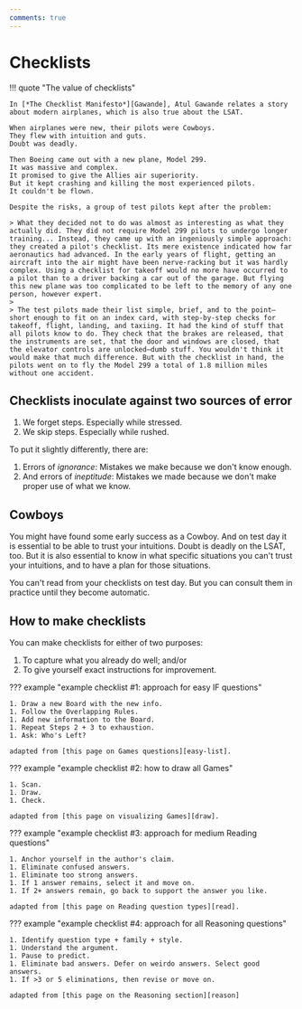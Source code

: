 ```yaml
---
comments: true
---
```


# Checklists

!!! quote "The value of checklists"

    In [*The Checklist Manifesto*][Gawande], Atul Gawande relates a story about modern airplanes, which is also true about the LSAT.

    When airplanes were new, their pilots were Cowboys.
    They flew with intuition and guts.
    Doubt was deadly.

    Then Boeing came out with a new plane, Model 299. 
    It was massive and complex. 
    It promised to give the Allies air superiority. 
    But it kept crashing and killing the most experienced pilots.
    It couldn't be flown.

    Despite the risks, a group of test pilots kept after the problem:

    > What they decided not to do was almost as interesting as what they actually did. They did not require Model 299 pilots to undergo longer training... Instead, they came up with an ingeniously simple approach: they created a pilot's checklist. Its mere existence indicated how far aeronautics had advanced. In the early years of flight, getting an aircraft into the air might have been nerve-racking but it was hardly complex. Using a checklist for takeoff would no more have occurred to a pilot than to a driver backing a car out of the garage. But flying this new plane was too complicated to be left to the memory of any one person, however expert.
    > 
    > The test pilots made their list simple, brief, and to the point—short enough to fit on an index card, with step-by-step checks for takeoff, flight, landing, and taxiing. It had the kind of stuff that all pilots know to do. They check that the brakes are released, that the instruments are set, that the door and windows are closed, that the elevator controls are unlocked—dumb stuff. You wouldn't think it would make that much difference. But with the checklist in hand, the pilots went on to fly the Model 299 a total of 1.8 million miles without one accident.

## Checklists inoculate against two sources of error

1. We forget steps. Especially while stressed.
1. We skip steps. Especially while rushed.

To put it slightly differently, there are:

1. Errors of *ignorance*: Mistakes we make because we don't know enough.
1. And errors of *ineptitude*: Mistakes we made because we don't make proper use of what we know.

## Cowboys

You might have found some early success as a Cowboy.
And on test day it is essential to be able to trust your intuitions.
Doubt is deadly on the LSAT, too.
But it is also essential to know in what specific situations you can't trust your intuitions, and to have a plan for those situations.

You can't read from your checklists on test day.
But you can consult them in practice until they become automatic.

## How to make checklists

You can make checklists for either of two purposes:

1. To capture what you already do well; and/or
1. To give yourself exact instructions for improvement.

??? example "example checklist #1: approach for easy IF questions"

    1. Draw a new Board with the new info.
    1. Follow the Overlapping Rules.
    1. Add new information to the Board.
    1. Repeat Steps 2 + 3 to exhaustion.
    1. Ask: Who's Left?

    adapted from [this page on Games questions][easy-list].

??? example "example checklist #2: how to draw all Games"

    1. Scan.
    1. Draw.
    1. Check.

    adapted from [this page on visualizing Games][draw].

??? example "example checklist #3: approach for medium Reading questions"

    1. Anchor yourself in the author's claim.
    1. Eliminate confused answers.
    1. Eliminate too strong answers.
    1. If 1 answer remains, select it and move on.
    1. If 2+ answers remain, go back to support the answer you like.
    
    adapted from [this page on Reading question types][read].

??? example "example checklist #4: approach for all Reasoning questions"

    1. Identify question type + family + style.
    1. Understand the argument.
    1. Pause to predict.
    1. Eliminate bad answers. Defer on weirdo answers. Select good answers.
    1. If >3 or 5 eliminations, then revise or move on.

    adapted from [this page on the Reasoning section][reason]

[Gawande]: http://atulgawande.com/book/the-checklist-manifesto/
[easy-list]: /game/questions/
[draw]: /game/visualize/
[read]: /read/size/
[reason]: /reason/
